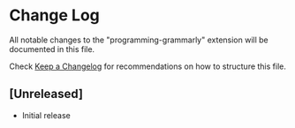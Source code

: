 # Change Log

All notable changes to the "programming-grammarly" extension will be documented in this file.

Check [Keep a Changelog](http://keepachangelog.com/) for recommendations on how to structure this file.

## [Unreleased]

- Initial release